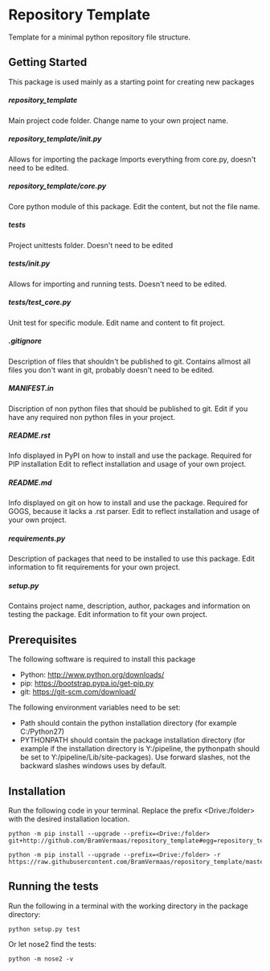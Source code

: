 # Repository Template
Template for a minimal python repository file structure.




## Getting Started
This package is used mainly as a starting point for creating new packages

##### repository_template
Main project code folder. Change name to your own project name.


##### repository_template/__init__.py
Allows for importing the package
Imports everything from core.py, doesn't need to be edited.


##### repository_template/core.py
Core python module of this package.
Edit the content, but not the file name.


##### tests
Project unittests folder. Doesn't need to be edited


##### tests/__init__.py
Allows for importing and running tests. Doesn't need to be edited.


##### tests/test_core.py
Unit test for specific module.
Edit name and content to fit project.


##### .gitignore
Description of files that shouldn't be published to git.
Contains allmost all files you don't want in git, probably doesn't need to be edited.


##### MANIFEST.in
Discription of non python files that should be published to git.
Edit if you have any required non python files in your project.


##### README.rst
Info displayed in PyPI on how to install and use the package. Required for PIP installation
Edit to reflect installation and usage of your own project.


##### README.md
Info displayed on git on how to install and use the package. Required for GOGS, because it lacks a .rst parser.
Edit to reflect installation and usage of your own project.


##### requirements.py
Description of packages that need to be installed to use this package.
Edit information to fit requirements for your own project.


##### setup.py
Contains project name, description, author, packages and information on testing the package.
Edit information to fit your own project.




## Prerequisites
The following software is required to install this package

* Python: <http://www.python.org/downloads/>
* pip: <https://bootstrap.pypa.io/get-pip.py>
* git: <https://git-scm.com/download/>

The following environment variables need to be set:

* Path should contain the python installation directory (for example C:/Python27)
* PYTHONPATH should contain the package installation directory (for example if the installation directory is Y:/pipeline, the pythonpath should be set to Y:/pipeline/Lib/site-packages). Use forward slashes, not the backward slashes windows uses by default.




## Installation
Run the following code in your terminal.
Replace the prefix \<Drive:/folder\> with the desired installation location.

```text
python -m pip install --upgrade --prefix=<Drive:/folder> git+http://github.com/BramVermaas/repository_template#egg=repository_template
```
```text
python -m pip install --upgrade --prefix=<Drive:/folder> -r https://raw.githubusercontent.com/BramVermaas/repository_template/master/requirements.txt
```




## Running the tests
Run the following in a terminal with the working directory in the package directory:

```text
python setup.py test
```

Or let nose2 find the tests:

```text
python -m nose2 -v
```

